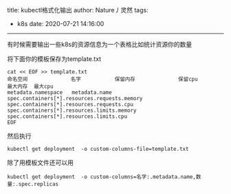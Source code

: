 title: kubectl格式化输出
author: Nature丿灵然
tags:
  - k8s
date: 2020-07-21 14:16:00
---
有时候需要输出一些k8s的资源信息为一个表格比如统计资源你的数量
<!--more-->
将下面你的模板保存为template.txt

```shell
cat << EOF >> template.txt
命名空间              名字           保留内存              保留cpu        最大内存  最大cpu
metadata.namespace   metadata.name spec.containers[*].resources.requests.memory  spec.containers[*].resources.requests.cpu   spec.containers[*].resources.limits.memory  spec.containers[*].resources.limits.cpu
EOF
```

然后执行

```shell
kubectl get deployment  -o custom-columns-file=template.txt
```

除了用模板文件还可以用

```shell
kubectl get deployment  -o custom-columns=名字:.metadata.name,数量:.spec.replicas
```
